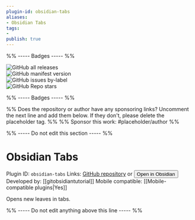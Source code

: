 ```yaml
---
plugin-id: obsidian-tabs
aliases:
- Obsidian Tabs
tags: 
- 
publish: true
---
```


%% ----- Badges ----- %%

![GitHub all releases](https://img.shields.io/github/downloads/gitobsidiantutorial/obsidian-tabs/total?color=573E7A&logo=github&style=for-the-badge)   
![GitHub manifest version](https://img.shields.io/github/manifest-json/v/gitobsidiantutorial/obsidian-tabs?color=573E7A&logo=github&style=for-the-badge)   
![GitHub issues by-label](https://img.shields.io/github/issues/gitobsidiantutorial/obsidian-tabs/help%20wanted?color=573E7A&logo=github&style=for-the-badge)   
![GitHub Repo stars](https://img.shields.io/github/stars/gitobsidiantutorial/obsidian-tabs?color=573E7A&logo=github&style=for-the-badge)

%% ----- Badges ----- %%

%% Does the repository or author have any sponsoring links? Uncomment the next line and add them below. If they don't, please delete the placeholder tag. %%
%% Sponsor this work: #placeholder/author %%

%% ----- Do not edit this section ----- %%

# Obsidian Tabs

Plugin ID: `obsidian-tabs`
Links: [GitHub repository](https://github.com/gitobsidiantutorial/obsidian-tabs) or [<button id=HH>Open in Obsidian</button>](obsidian://goto-plugin?id=obsidian-tabs)
Developed by: [[gitobsidiantutorial]]
Mobile compatible: [[Mobile-compatible plugins|Yes]]

Opens new leaves in tabs.

%% ----- Do not edit anything above this line ----- %% 
